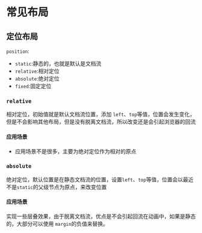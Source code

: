 # 常见布局

## 定位布局

`position`:

-   `static`:静态的，也就是默认是文档流
-   `relative`:相对定位
-   `absolute`:绝对定位
-   `fixed`:固定定位


### `relative`
相对定位，初始值就是默认文档流位置，添加 `left`、`top`等值，位置会发生变化，但是不会影响其他布局，但是没有脱离文档流，所以改变还是会引起浏览器的回流
#### 应用场景
- 应用场景不是很多，主要为绝对定位作为相对的原点


### `absolute`
绝对定位，默认位置是在静态文档流的位置，设置`left`、`top`等值，位置会以最近不是`static`的父级节点为原点，来改变位置

#### 应用场景
实现一些层叠效果，由于脱离文档流，优点是不会引起回流在动画中，如果是静态的，大部分可以使用 `margin`的负值来替换。







